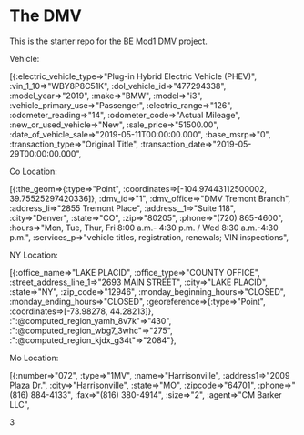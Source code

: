 # The DMV

This is the starter repo for the BE Mod1 DMV project.

Vehicle:

[{:electric_vehicle_type=>"Plug-in Hybrid Electric Vehicle (PHEV)",
  :vin_1_10=>"WBY8P8C51K",
  :dol_vehicle_id=>"477294338",
  :model_year=>"2019",
  :make=>"BMW",
  :model=>"i3",
  :vehicle_primary_use=>"Passenger",
  :electric_range=>"126",
  :odometer_reading=>"14",
  :odometer_code=>"Actual Mileage",
  :new_or_used_vehicle=>"New",
  :sale_price=>"51500.00",
  :date_of_vehicle_sale=>"2019-05-11T00:00:00.000",
  :base_msrp=>"0",
  :transaction_type=>"Original Title",
  :transaction_date=>"2019-05-29T00:00:00.000",

Co Location:

 [{:the_geom=>{:type=>"Point", :coordinates=>[-104.97443112500002, 39.75525297420336]},
  :dmv_id=>"1",
  :dmv_office=>"DMV Tremont Branch",
  :address_li=>"2855 Tremont Place",
  :address__1=>"Suite 118",
  :city=>"Denver",
  :state=>"CO",
  :zip=>"80205",
  :phone=>"(720) 865-4600",
  :hours=>"Mon, Tue, Thur, Fri  8:00 a.m.- 4:30 p.m. / Wed 8:30 a.m.-4:30 p.m.",
  :services_p=>"vehicle titles, registration, renewals;  VIN inspections",

NY Location:

 [{:office_name=>"LAKE PLACID",
  :office_type=>"COUNTY OFFICE",
  :street_address_line_1=>"2693 MAIN STREET",
  :city=>"LAKE PLACID",
  :state=>"NY",
  :zip_code=>"12946",
  :monday_beginning_hours=>"CLOSED",
  :monday_ending_hours=>"CLOSED",
  :georeference=>{:type=>"Point", :coordinates=>[-73.98278, 44.28213]},
  :":@computed_region_yamh_8v7k"=>"430",
  :":@computed_region_wbg7_3whc"=>"275",
  :":@computed_region_kjdx_g34t"=>"2084"},

Mo Location:

[{:number=>"072",
  :type=>"1MV",
  :name=>"Harrisonville",
  :address1=>"2009 Plaza Dr.",
  :city=>"Harrisonville",
  :state=>"MO",
  :zipcode=>"64701",
  :phone=>"(816) 884-4133",
  :fax=>"(816) 380-4914",
  :size=>"2",
  :agent=>"CM Barker LLC",
  
  3

